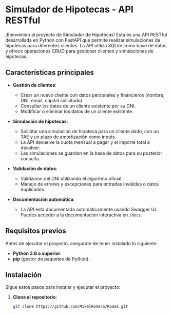 # Simulador de Hipotecas - API RESTful

¡Bienvenido al proyecto de Simulador de Hipotecas! 
Esta es una API RESTful desarrollada en Python con FastAPI que permite realizar simulaciones de hipotecas para diferentes clientes. 
La API utiliza SQLite como base de datos y ofrece operaciones CRUD para gestionar clientes y simulaciones de hipotecas.

## Características principales

- **Gestión de clientes**:
  - Crear un nuevo cliente con datos personales y financieros (nombre, DNI, email, capital solicitado).
  - Consultar los datos de un cliente existente por su DNI.
  - Modificar o eliminar los datos de un cliente existente.

- **Simulación de hipotecas**:
  - Solicitar una simulación de hipoteca para un cliente dado, con un TAE y un plazo de amortización como inputs.
  - La API devuelve la cuota mensual a pagar y el importe total a devolver.
  - Las simulaciones se guardan en la base de datos para su posterior consulta.

- **Validación de datos**:
  - Validación del DNI utilizando el algoritmo oficial.
  - Manejo de errores y excepciones para entradas inválidas o datos duplicados.

- **Documentación automática**:
  - La API está documentada automáticamente usando Swagger UI. Puedes acceder a la documentación interactiva en `/docs`.

## Requisitos previos

Antes de ejecutar el proyecto, asegúrate de tener instalado lo siguiente:

- **Python 3.8 o superior**.
- **pip** (gestor de paquetes de Python).

## Instalación

Sigue estos pasos para instalar y ejecutar el proyecto:

1. **Clona el repositorio**:
   ```bash
   git clone https://github.com/MikelRomero/Roams.git
   
